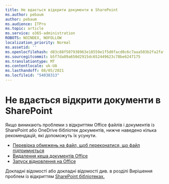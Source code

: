 ```yaml
---
title: Не вдається відкрити документи в SharePoint
ms.author: pebaum
author: pebaum
ms.audience: ITPro
ms.topic: article
ms.service: o365-administration
ROBOTS: NOINDEX, NOFOLLOW
localization_priority: Normal
ms.assetid: ''
ms.openlocfilehash: d83c88f507938963e18559e1f5d0facd0c6c7aaa503b2fa2faf3531ca3a57ebf
ms.sourcegitcommit: b5f7da89a650d2915dc652449623c78be6247175
ms.translationtype: MT
ms.contentlocale: uk-UA
ms.lasthandoff: 08/05/2021
ms.locfileid: "54038313"
---
```

# <a name="unable-to-open-documents-in-sharepoint"></a>Не вдається відкрити документи в SharePoint

Якщо виникають проблеми з відкриттям Office файлів і документів із SharePoint або OneDrive бібліотек документів, нижче наведено кілька рекомендацій, які допоможуть їх усунути.

- [Перевірка обмежень на файл, щоб переконатися, що файл підтримується](https://support.office.com/article/Invalid-file-names-and-file-types-in-OneDrive-OneDrive-for-Business-and-SharePoint-64883a5d-228e-48f5-b3d2-eb39e07630fa)
- [Видалення кеша документів Office](https://support.office.com/article/Delete-your-Office-Document-Cache-b1d3765e-d71b-4bb8-99ca-acd22c42995d)
- [Запуск відновлення на Office](https://support.office.com/article/repair-an-office-application-7821d4b6-7c1d-4205-aa0e-a6b40c5bb88b)

Докладні відомості або докладні відомості див. в розділі Вирішення проблем із відкриттям [SharePoint бібліотеках.](https://support.office.com/article/Fix-problems-opening-documents-in-SharePoint-libraries-31329FA1-4AD0-47FC-95D8-BB0C5B12A536)